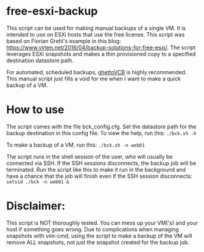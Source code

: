 # free-esxi-backup
This script can be used for making manual backups of a single VM. It is intended to use on ESXi hosts that use the free license. This script was based on Florian Grehl's example in this blog: https://www.virten.net/2016/04/backup-solutions-for-free-esxi/. The script leverages ESXi snapshots and makes a thin provisioned copy to a specified destination datastore path.

For automated, scheduled backups, [ghettoVCB](https://github.com/lamw/ghettoVCB) is highly recommended. This manual script just fills a void for me when I want to make a quick backup of a VM.

# How to use
The script comes with the file bck_config.cfg. Set the datastore path for the backup destination in this config file. To view the help, run this:
```./bck.sh -h```

To make a backup of a VM, run this:
```./bck.sh -n web01```

The script runs in the shell session of the user, who will usually be connected via SSH. If the SSH sessions disconnects, the backup job will be terminated. Run the script like this to make it run in the background and have a chance that the job will finish even if the SSH session disconnects:
```setsid ./bck -n web01 &```

# Disclaimer:
This script is NOT thoroughly tested. You can mess up your VM('s) and your host if something goes wrong. Due to complications when managing snapshots with vim-cmd, using the script to make a backup of the VM will remove ALL snapshots, not just the snapshot created for the backup job.
